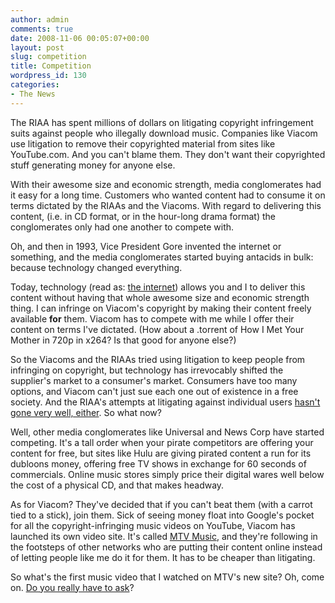```yaml
---
author: admin
comments: true
date: 2008-11-06 00:05:07+00:00
layout: post
slug: competition
title: Competition
wordpress_id: 130
categories:
- The News
---
```


The RIAA has spent millions of dollars on litigating copyright infringement suits against people who illegally download music. Companies like Viacom use litigation to remove their copyrighted material from sites like YouTube.com. And you can't blame them. They don't want their copyrighted stuff generating money for anyone else.

With their awesome size and economic strength, media conglomerates had it easy for a long time. Customers who wanted content had to consume it on terms dictated by the RIAAs and the Viacoms. With regard to delivering this content, (i.e. in CD format, or in the hour-long drama format) the conglomerates only had one another to compete with.

Oh, and then in 1993, Vice President Gore invented the internet or something, and the media conglomerates started buying antacids in bulk: because technology changed everything.<!-- more -->

Today, technology (read as: [the internet](http://www.youtube.com/watch?v=f99PcP0aFNE)) allows you and I to deliver this content without having that whole awesome size and economic strength thing. I can infringe on Viacom's copyright by making their content freely available **for** them. Viacom has to compete with me while I offer their content on terms I've dictated. (How about a .torrent of How I Met Your Mother in 720p in x264? Is that good for anyone else?)

So the Viacoms and the RIAAs tried using litigation to keep people from infringing on copyright, but technology has irrevocably shifted the supplier's market to a consumer's market. Consumers have too many options, and Viacom can't just sue each one out of existence in a free society. And the RIAA's attempts at litigating against individual users [hasn't gone very well, either](http://www.eff.org/wp/riaa-v-people-years-later). So what now?

Well, other media conglomerates like Universal and News Corp have started competing. It's a tall order when your pirate competitors are offering your content for free, but sites like Hulu are giving pirated content a run for its dubloons money, offering free TV shows in exchange for 60 seconds of commercials. Online music stores simply price their digital wares well below the cost of a physical CD, and that makes headway.

As for Viacom? They've decided that if you can't beat them (with a carrot tied to a stick), join them. Sick of seeing money float into Google's pocket for all the copyright-infringing music videos on YouTube, Viacom has launched its own video site. It's called [MTV Music](http://www.mtvmusic.com/), and they're following in the footsteps of other networks who are putting their content online instead of letting people like me do it for them. It has to be cheaper than litigating.

So what's the first music video that I watched on MTV's new site? Oh, come on. [Do you really have to ask](http://www.mtvmusic.com/video/?id=18123)?[](http://www.mtvmusic.com/video/?id=18123)
